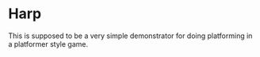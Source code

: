 Harp
====

This is supposed to be a very simple demonstrator for doing platforming in a platformer style game.
